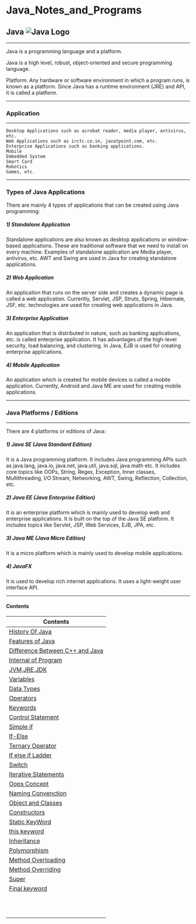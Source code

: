 # Java_Notes_and_Programs


## Java    ![Java Logo](https://logos-download.com/wp-content/uploads/2016/10/Java_logo_icon.png)

-----------


Java is a programming language and a platform.

Java is a high level, robust, object-oriented and secure programming language.

Platform: Any hardware or software environment in which a program runs, is known as a platform. Since Java has a runtime environment (JRE) and API, it is called a platform.

------

### Application 

-------


    Desktop Applications such as acrobat reader, media player, antivirus, etc.
    Web Applications such as irctc.co.in, javatpoint.com, etc.
    Enterprise Applications such as banking applications.
    Mobile
    Embedded System
    Smart Card
    Robotics
    Games, etc.

--------

### Types of Java Applications

There are mainly 4 types of applications that can be created using Java programming:

##### 1) Standalone Application

Standalone applications are also known as desktop applications or window-based applications. These are traditional software that we need to install on every machine. Examples of standalone application are Media player, antivirus, etc. AWT and Swing are used in Java for creating standalone applications.

##### 2) Web Application

An application that runs on the server side and creates a dynamic page is called a web application. Currently, Servlet, JSP, Struts, Spring, Hibernate, JSF, etc. technologies are used for creating web applications in Java.

##### 3) Enterprise Application

An application that is distributed in nature, such as banking applications, etc. is called enterprise application. It has advantages of the high-level security, load balancing, and clustering. In Java, EJB is used for creating enterprise applications.

##### 4) Mobile Application

An application which is created for mobile devices is called a mobile application. Currently, Android and Java ME are used for creating mobile applications.

----------

### Java Platforms / Editions

-------

There are 4 platforms or editions of Java:
##### 1) Java SE (Java Standard Edition)

It is a Java programming platform. It includes Java programming APIs such as java.lang, java.io, java.net, java.util, java.sql, java.math etc. It includes core topics like OOPs, String, Regex, Exception, Inner classes, Multithreading, I/O Stream, Networking, AWT, Swing, Reflection, Collection, etc.

##### 2) Java EE (Java Enterprise Edition)

It is an enterprise platform which is mainly used to develop web and enterprise applications. It is built on the top of the Java SE platform. It includes topics like Servlet, JSP, Web Services, EJB, JPA, etc.

##### 3) Java ME (Java Micro Edition)

It is a micro platform which is mainly used to develop mobile applications.

##### 4) JavaFX

It is used to develop rich internet applications. It uses a light-weight user interface API.

-------


#### Contents
| Contents|
|---------|
|[History Of Java](https://github.com/connectaman/Java_Notes_and_Programs/blob/master/History.md)|
|[Features of Java](https://github.com/connectaman/Java_Notes_and_Programs/blob/master/Features.md)|
|[Difference Between C++ and Java](https://github.com/connectaman/Java_Notes_and_Programs/blob/master/Difference_Cpp_Java.md)|
|[Internal of Program](https://github.com/connectaman/Java_Notes_and_Programs/blob/master/internal_program.md)|
|[JVM,JRE,JDK](https://github.com/connectaman/Java_Notes_and_Programs/blob/master/JVM_JRE_JDK.md)|
|[Variables](https://github.com/connectaman/Java_Notes_and_Programs/tree/master/src/Variables)|
|[Data Types](https://github.com/connectaman/Java_Notes_and_Programs/tree/master/src/DataType)|
|[Operators](https://github.com/connectaman/Java_Notes_and_Programs/tree/master/src/Operators)|
|[Keywords](https://github.com/connectaman/Java_Notes_and_Programs/blob/master/src/Keywords/KeyWords.md)|
|[Control Statement](https://github.com/connectaman/Java_Notes_and_Programs/tree/master/src/Control_Statement)|
|[Simple if](https://github.com/connectaman/Java_Notes_and_Programs/tree/master/src/Control_Statement/SimpleIf)|
|[If-Else](https://github.com/connectaman/Java_Notes_and_Programs/tree/master/src/Control_Statement/ifelse)|
|[Ternary Operator](https://github.com/connectaman/Java_Notes_and_Programs/blob/master/src/Control_Statement/TernaryOperator/TernaryOperator.md)|
|[If else if Ladder](https://github.com/connectaman/Java_Notes_and_Programs/tree/master/src/Control_Statement/ifelseif)|
|[Switch](https://github.com/connectaman/Java_Notes_and_Programs/tree/master/src/Control_Statement/Switch)|
|[Iterative Statements](https://github.com/connectaman/Java_Notes_and_Programs/tree/master/src/IterativeStatements)|
|[Oops Concept](https://github.com/connectaman/Java_Notes_and_Programs/blob/master/src/OopsConcept/Oops.md)|
|[Naming Convenction](https://github.com/connectaman/Java_Notes_and_Programs/blob/master/src/OopsConcept/NamingConventions.md)|
|[Object and Classes](https://github.com/connectaman/Java_Notes_and_Programs/blob/master/src/OopsConcept/ObjectsandClasses.md)|
|[Constructors](https://github.com/connectaman/Java_Notes_and_Programs/blob/master/src/OopsConcept/Constructors.md)|
|[Static KeyWord](https://github.com/connectaman/Java_Notes_and_Programs/blob/master/src/OopsConcept/Static.md)|
|[this keyword](https://github.com/connectaman/Java_Notes_and_Programs/blob/master/src/OopsConcept/this.md)|
|[Inheritance](https://github.com/connectaman/Java_Notes_and_Programs/blob/master/src/Inheritance/Inheritance.md)|
|[Polymorphism](https://github.com/connectaman/Java_Notes_and_Programs/tree/master/src/Polymorphism)|
|[Method Overloading](https://github.com/connectaman/Java_Notes_and_Programs/blob/master/src/Polymorphism/MethodOverloading.md)|
|[Method Overriding](https://github.com/connectaman/Java_Notes_and_Programs/blob/master/src/Polymorphism/MethodOveriding.md)|
|[Super](https://github.com/connectaman/Java_Notes_and_Programs/blob/master/src/Polymorphism/super.md)|
|[Final keyword](https://github.com/connectaman/Java_Notes_and_Programs/blob/master/src/Polymorphism/final.md)|
|[]()|
|[]()|
|[]()|
|[]()|
|[]()|
|[]()|
|[]()|
|[]()|
|[]()|
|[]()|
|[]()|



